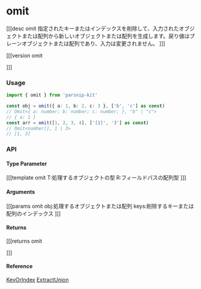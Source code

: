 # omit
[[[desc omit
指定されたキーまたはインデックスを削除して、入力されたオブジェクトまたは配列から新しいオブジェクトまたは配列を生成します。戻り値はプレーンオブジェクトまたは配列であり、入力は変更されません。
]]]

[[[version omit
  
]]]
### Usage

```typescript
import { omit } from 'parsnip-kit'

const obj = omit({ a: 1, b: 2, c: 3 }, ['b', 'c'] as const)
// Omit<{ a: number; b: number; c: number; }, "b" | "c">
// { a: 1 }
const arr = omit([1, 2, 3, 4], ['[1]', '3'] as const)
// Omit<number[], 1 | 3>
// [1, 3]
```


### API

#### Type Parameter
[[[template omit
T:処理するオブジェクトの型
R:フィールドパスの配列型
]]]
#### Arguments
[[[params omit
obj:処理するオブジェクトまたは配列
keys:削除するキーまたは配列のインデックス
]]]
#### Returns
[[[returns omit

]]]
#### Reference

[KeyOrIndex](../common/types#keyorindex) [ExtractUnion](../common/types#extractunion)